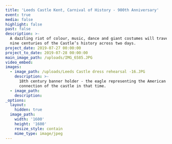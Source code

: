 ```yaml
---
title: 'Leeds Castle Kent, Carnival of History - 900th Anniversary'
event: true
media: false
highlight: false
past: false
description: >-
  A dazzling riot of colour, music, dance and giant costumes will travel through
  nine centuries of the Castle’s history across two days.
project_date: 2019-07-27 00:00:00
project_to_date: 2019-07-28 00:00:00
main_image_path: /uploads/IMG_6585.JPG
video_embed:
images:
  - image_path: /uploads/Leeds Castle dress rehearsal -16.JPG
    description: >-
      18th century banner holder - the eagle representing the American
      connection of the castle in that time.
  - image_path:
    description:
_options:
  layout:
    hidden: true
  image_path:
    width: '1600'
    height: '1600'
    resize_style: contain
    mime_type: image/jpeg
---
```


